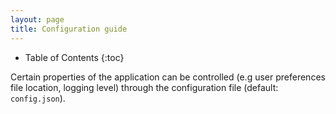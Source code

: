 ```yaml
---
layout: page
title: Configuration guide
---
```

* Table of Contents
{:toc}

Certain properties of the application can be controlled (e.g user preferences file location, logging level)
 through the configuration file (default: `config.json`).
